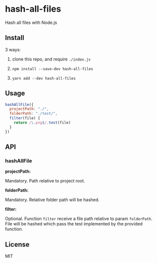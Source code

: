 # hash-all-files

Hash all files with Node.js

## Install

3 ways:

1. clone this repo, and require `./index.js`

2. `npm install --save-dev hash-all-files`

3. `yarn add --dev hash-all-files`

## Usage

```js
hashAllFile({
  projectPath: "./",
  folderPath: "./test/",
  filter(file) {
    return /\.png$/.test(file)
  }
})
```

## API

### hashAllFile

**projectPath:**

Mandatory.
Path relative to project root.

**folderPath:**

Mandatory.
Relative folder path will be hashed.

**filter:**

Optional.
Function `filter` receive a file path relative to param `folderPath`. File will be hashed which pass the test implemented by the provided function.

## License

MIT
